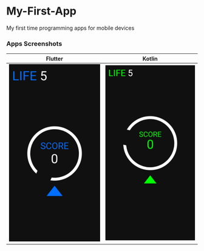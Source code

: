 # My-First-App
My first time programming apps for mobile devices

### Apps Screenshots
Flutter | Kotlin
---- | ----
<img src="Screenshots/Flutter.jpg"/> | <img src="Screenshots/KotlinApp.jpg"/>
